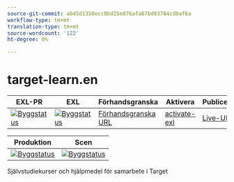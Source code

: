```yaml
---
source-git-commit: ab45d1350ecc8bd25e076afa67bd83784cd8af6a
workflow-type: tm+mt
translation-type: tm+mt
source-wordcount: '122'
ht-degree: 0%

---
```

# target-learn.en

| EXL-PR | EXL | Förhandsgranska | Aktivera | Publicerad | Hjälp |
|--- |--- |--- |--- |--- |--- |
| [![Byggstatus](https://docs.ci.corp.adobe.com/view/exl-pr/job/target-learn.en_pr-exl/badge/icon)](https://docs.ci.corp.adobe.com/view/exl-pr/job/target-learn.en_pr-exl/lastBuild/) | [![Byggstatus](https://docs.ci.corp.adobe.com/view/exl-pr/job/target-learn.en_exl/lastBuild/badge/icon)](https://docs.ci.corp.adobe.com/view/exl-pr/job/target-learn.en_exl/lastBuild/lastBuild) | [Förhandsgranska URL](https://experienceleague.corp.adobe.com/docs/target-learn/tutorials/overview.html?lang=en) | [activate-exl](https://docs.ci.corp.adobe.com/job/activate-exl/build/) | [Live-URL](https://experienceleague.adobe.com/docs/target-learn/tutorials/overview.html?lang=en) | [Redigeringshandbok](https://experienceleague.adobe.com/docs/authoring-guide-exl/using/home.html?lang=en) |

| Produktion | Scen |
|---|---|
| [![Byggstatus](https://docs.ci.corp.adobe.com/job/target-learn.en_production/badge/icon)](https://docs.ci.corp.adobe.com/job/target-learn.en_production/lastBuild) | [![Byggstatus](https://docs.ci.corp.adobe.com/job/target-learn.en_stage/badge/icon)](https://docs.ci.corp.adobe.com/job/target-learn.en_stage/lastBuild) |

Självstudiekurser och hjälpmedel för samarbete i Target

